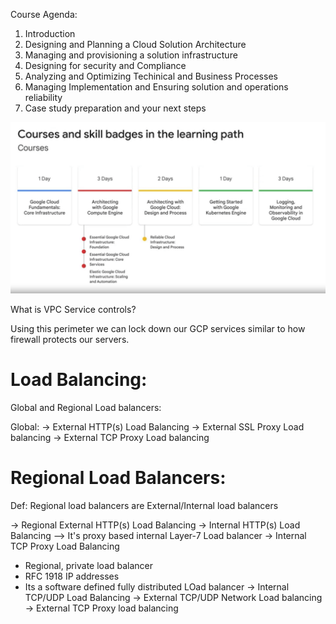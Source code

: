 Course Agenda:

1. Introduction
2. Designing and Planning a Cloud Solution Architecture
3. Managing and provisioning a solution infrastructure
4. Designing for security and Compliance
5. Analyzing and Optimizing Techinical and Business Processes
6. Managing Implementation and Ensuring solution and operations reliability
7. Case study preparation and your next steps


![Alt text](Images/courses-skill-badges.jpg)

What is VPC Service controls?

Using this perimeter we can lock down our GCP services similar to how firewall protects our servers.

Load Balancing:
=================
Global and Regional Load balancers:

Global:
-> External HTTP(s) Load Balancing
-> External SSL Proxy Load balancing
-> External TCP Proxy Load balancing

Regional Load Balancers:
=========================
Def: Regional load balancers are External/Internal load balancers

-> Regional External HTTP(s) Load Balancing
-> Internal HTTP(s) Load Balancing --> It's proxy based internal Layer-7 Load balancer
-> Internal TCP Proxy Load Balancing
   * Regional, private load balancer
   * RFC 1918 IP addresses
   * Its a software defined fully distributed LOad balancer
-> Internal TCP/UDP Load Balancing
-> External TCP/UDP Network Load balancing
-> External TCP Proxy load balancing


